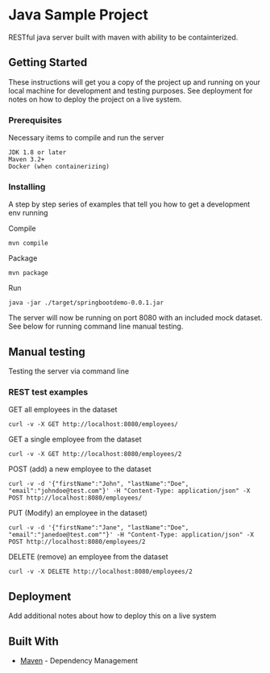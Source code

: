 # Java Sample Project 

RESTful java server built with maven with ability to be containterized. 

## Getting Started

These instructions will get you a copy of the project up and running on your local machine for development and testing purposes. See deployment for notes on how to deploy the project on a live system.

### Prerequisites

Necessary items to compile and run the server

```
JDK 1.8 or later
Maven 3.2+
Docker (when containerizing)
```

### Installing

A step by step series of examples that tell you how to get a development env running

Compile

```
mvn compile
```

Package

```
mvn package
```

Run

```
java -jar ./target/springbootdemo-0.0.1.jar
```

The server will now be running on port 8080 with an included mock dataset.
See below for running command line manual testing.

## Manual testing

Testing the server via command line

### REST test examples

GET all employees in the dataset

```
curl -v -X GET http://localhost:8080/employees/
```

GET a single employee from the dataset

```
curl -v -X GET http://localhost:8080/employees/2
```

POST (add) a new employee to the dataset

```
curl -v -d '{"firstName":"John", "lastName":"Doe", "email":"johndoe@test.com"}' -H "Content-Type: application/json" -X POST http://localhost:8080/employees/
```

PUT (Modify) an employee in the dataset)

```
curl -v -d '{"firstName":"Jane", "lastName":"Doe", "email":"janedoe@test.com""}' -H "Content-Type: application/json" -X POST http://localhost:8080/employees/2
```

DELETE (remove) an employee from the dataset

```
curl -v -X DELETE http://localhost:8080/employees/2
```

## Deployment

Add additional notes about how to deploy this on a live system

## Built With
* [Maven](https://maven.apache.org/) - Dependency Management
